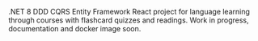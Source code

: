 .NET 8 DDD CQRS Entity Framework React project for language learning through courses with flashcard quizzes and readings. Work in progress, documentation and docker image soon.

